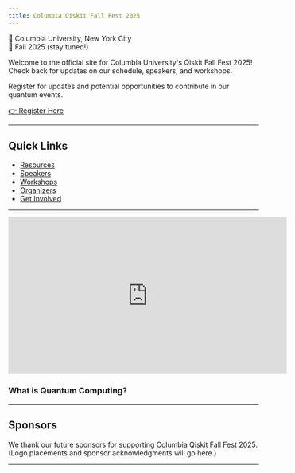 ```yaml
---
title: Columbia Qiskit Fall Fest 2025
---
```


📍 Columbia University, New York City  
📅 Fall 2025 (stay tuned!)

Welcome to the official site for Columbia University's Qiskit Fall Fest 2025!  
Check back for updates on our schedule, speakers, and workshops.

Register for updates and potential opportunities to contribute in our quantum events.  

[👉 Register Here](https://forms.gle/hAKgMEhcr8v4KAwo8)

---

## Quick Links

- [Resources](resources.md)
- [Speakers](speakers.md)
- [Workshops](workshops.md)
- [Organizers](team.md)
- [Get Involved](https://forms.gle/hAKgMEhcr8v4KAwo8)

---

<iframe width="560" height="315" src="https://www.youtube.com/embed/jO5L1VYMhGA?si=THcRPVEA-13IVce8" title="YouTube video player" frameborder="0" allow="accelerometer; autoplay; clipboard-write; encrypted-media; gyroscope; picture-in-picture; web-share" referrerpolicy="strict-origin-when-cross-origin" allowfullscreen></iframe>

### What is Quantum Computing?

---

## Sponsors

We thank our future sponsors for supporting Columbia Qiskit Fall Fest 2025.  
(Logo placements and sponsor acknowledgments will go here.)

---
